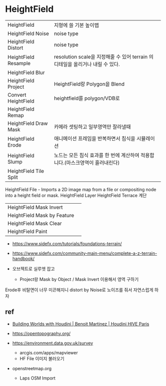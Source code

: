 # HeightField

|                        |                                                                                |
| ---------------------- | ------------------------------------------------------------------------------ |
| HeightField            | 지형에 쓸 기본 높이맵                                                          |
| HeightField Noise      | noise type                                                                     |
| HeightField Distort    | noise type                                                                     |
| HeightField Resample   | resolution scale을 지정해줄 수 있어 terrain 의 디테일을 올리거나 내릴 수 있다. |
| HeightField Blur       |                                                                                |
| HeightField Project    | HeightField랑 Polygon을 Blend                                                  |
| Convert HeightField    | heightfield를 polygon/VDB로                                                    |
| HeightField Remap      |                                                                                |
| HeightField Draw Mask  | 카메라 셋팅하고 일부영역만 잘라낼때                                            |
| HeightField Erode      | 애니메이션 프레임을 반복하면서 침식을 시뮬레이션                               |
| HeightField Slump      | 노드는 모든 침식 효과를 한 번에 계산하여 적용합니다.(마스크영역이 흘러내린다)  |
| HeightField Tile Split |                                                                                |

HeightField File - Imports a 2D image map from a file or compositing node into a height field or mask.
HeightField Layer
HeightField Terrace 계단

|                             |     |
| --------------------------- | --- |
| HeightField Mask Invert     |     |
| HeightField Mask by Feature |     |
| HeightField Mask Clear      |     |
| HeightField Paint           |     |


- <https://www.sidefx.com/tutorials/foundations-terrain/>
- <https://www.sidefx.com/community-main-menu/complete-a-z-terrain-handbook/>



- 오브젝트로 실루엣 잡고
  - Project랑 Mask by Object / Mask Invert 이용해서 영역 구하기


Erode후 비탈면이 너무 미끈해지니 distort by Noise로 노이즈를 줘서 자연스럽게 하자

## ref

- [Building Worlds with Houdini | Benoit Martinez | Houdini HIVE Paris](https://www.youtube.com/watch?v=bQ_U1_MVKJQ)


- https://opentopography.org/
- https://environment.data.gov.uk/survey
  - arcgis.com/apps/mapviewer
  - HF File 이미지 불러오기
- openstreetmap.org
  - Laps OSM Import
